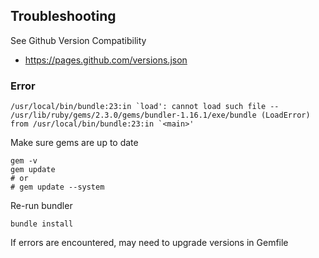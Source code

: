 ## Troubleshooting

See Github Version Compatibility
- https://pages.github.com/versions.json

### Error

```shell
/usr/local/bin/bundle:23:in `load': cannot load such file -- /usr/lib/ruby/gems/2.3.0/gems/bundler-1.16.1/exe/bundle (LoadError) from /usr/local/bin/bundle:23:in `<main>'
```

Make sure gems are up to date
````shell
gem -v
gem update
# or
# gem update --system
````

Re-run bundler
```shell
bundle install
```

If errors are encountered, may need to upgrade versions in Gemfile
